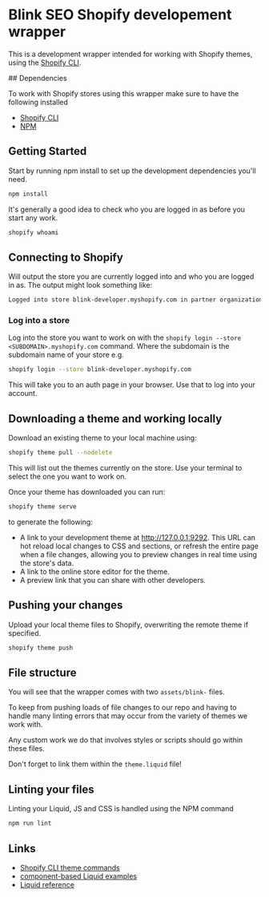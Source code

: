 # Blink SEO Shopify developement wrapper

This is a development wrapper intended for working with Shopify themes, using the [Shopify CLI](https://shopify.dev/themes/tools/cli).

## Dependencies

To work with Shopify stores using this wrapper make sure to have the following installed

- [Shopify CLI](https://shopify.dev/themes/tools/cli/getting-started)
- [NPM](https://docs.npmjs.com/downloading-and-installing-node-js-and-npm)

## Getting Started

Start by running npm install to set up the development dependencies you'll need.

```bash
npm install
```

It's generally a good idea to check who you are logged in as before you start any work.

```bash
shopify whoami
```

## Connecting to Shopify

Will output the store you are currently logged into and who you are logged in as. The output might look something like:

```bash
Logged into store blink-developer.myshopify.com in partner organization Blink
```

### Log into a store

Log into the store you want to work on with the `shopify login --store <SUBDOMAIN>.myshopify.com` command. Where the subdomain is the subdomain name of your store e.g.

```bash
shopify login --store blink-developer.myshopify.com
```

This will take you to an auth page in your browser. Use that to log into your account.

## Downloading a theme and working locally

Download an existing theme to your local machine using:

```bash
shopify theme pull --nodelete
```

This will list out the themes currently on the store. Use your terminal to select the one you want to work on.

Once your theme has downloaded you can run:

```bash
shopify theme serve
```

to generate the following:

- A link to your development theme at http://127.0.0.1:9292. This URL can hot reload local changes to CSS and sections, or refresh the entire page when a file changes, allowing you to preview changes in real time using the store's data.
- A link to the online store editor for the theme.
- A preview link that you can share with other developers.

## Pushing your changes

Upload your local theme files to Shopify, overwriting the remote theme if specified.

```bash
shopify theme push
```

## File structure

You will see that the wrapper comes with two `assets/blink-` files.

To keep from pushing loads of file changes to our repo and having to handle many linting errors that may occur from the variety of themes we work with.

Any custom work we do that involves styles or scripts should go within these files.

Don't forget to link them within the `theme.liquid` file!

## Linting your files

Linting your Liquid, JS and CSS is handled using the NPM command

```bash
npm run lint
```

## Links

- [Shopify CLI theme commands](https://shopify.dev/themes/tools/cli/theme-commands)
- [component-based Liquid examples](https://shopify.github.io/liquid-code-examples/?shpxid=12a8706a-5F35-438E-0984-5DFF92F45F89)
- [Liquid reference](https://shopify.dev/api/liquid)
